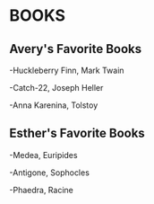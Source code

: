 # BOOKS

## Avery's Favorite Books

-Huckleberry Finn, Mark Twain

-Catch-22, Joseph Heller

-Anna Karenina, Tolstoy

## Esther's Favorite Books
-Medea, Euripides

-Antigone, Sophocles

-Phaedra, Racine
